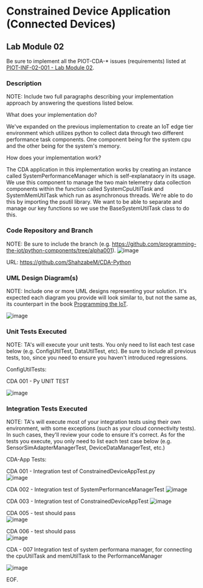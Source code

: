 # Constrained Device Application (Connected Devices)

## Lab Module 02

Be sure to implement all the PIOT-CDA-* issues (requirements) listed at [PIOT-INF-02-001 - Lab Module 02](https://github.com/orgs/programming-the-iot/projects/1#column-9974938).

### Description

NOTE: Include two full paragraphs describing your implementation approach by answering the questions listed below.

What does your implementation do? 

We've expanded on the previous implementation to create an IoT edge tier environment which utilizes python
to collect data through two different performance task components. One component being for the system cpu and
the other being for the system's memory. 

How does your implementation work?

The CDA application in this implementation works by creating an instance called SystemPerformanceManager which is 
self-explanataory in its usage. We use this component to manage the two main telemetry data collection components within 
the function called SystemCpuUtilTask and SystemMemUtilTask which run as asynchronous threads. We're able to do this
by importing the psutil library. We want to be able to separate and manage our key functions so we use the 
BaseSystemUtilTask class to do this. 

### Code Repository and Branch

NOTE: Be sure to include the branch (e.g. https://github.com/programming-the-iot/python-components/tree/alpha001).
![image](https://github.com/JadEletry/book-exercise-docs/assets/71851213/70089e8d-fc99-46a7-a450-98a8b4e0bde8)


URL: https://github.com/ShahzabeM/CDA-Python

### UML Design Diagram(s)

NOTE: Include one or more UML designs representing your solution. It's expected each
diagram you provide will look similar to, but not the same as, its counterpart in the
book [Programming the IoT](https://learning.oreilly.com/library/view/programming-the-internet/9781492081401/).

![image](https://github.com/JadEletry/book-exercise-docs/assets/71851213/f2f3531b-04ea-498c-baf6-61e9a90c8f4b)


### Unit Tests Executed

NOTE: TA's will execute your unit tests. You only need to list each test case below
(e.g. ConfigUtilTest, DataUtilTest, etc). Be sure to include all previous tests, too,
since you need to ensure you haven't introduced regressions.

ConfigUtilTests:

CDA 001 - Py UNIT TEST

![image](https://github.com/JadEletry/book-exercise-docs/assets/71851213/c65051f1-ef32-4e97-b33f-2043415c73ea)

### Integration Tests Executed

NOTE: TA's will execute most of your integration tests using their own environment, with
some exceptions (such as your cloud connectivity tests). In such cases, they'll review
your code to ensure it's correct. As for the tests you execute, you only need to list each
test case below (e.g. SensorSimAdapterManagerTest, DeviceDataManagerTest, etc.)

CDA-App Tests:

CDA 001 - Integration test of ConstrainedDeviceAppTest.py
<br>![image](https://github.com/JadEletry/book-exercise-docs/assets/71851213/6888061c-66e5-47e2-84ba-651154c1dc4a)

CDA 002 - Integration test of SystemPerformanceManagerTest
![image](https://github.com/JadEletry/book-exercise-docs/assets/71851213/eda2627e-e69c-4209-adcd-52dda16573cb)

CDA 003 - Integration test of ConstrainedDeviceAppTest
![image](https://github.com/JadEletry/book-exercise-docs/assets/71851213/f42b6bb7-5d7b-4be2-9acb-9651f0da0027)

CDA 005 - test should pass<br>
![image](https://github.com/JadEletry/book-exercise-docs/assets/71851213/53aa7faf-a4f0-4fd8-a975-1300c0bac884)

CDA 006 - test should pass<br>
![image](https://github.com/JadEletry/book-exercise-docs/assets/71851213/abce5ff2-86c0-43aa-ac14-c8cf78ed2af9)

CDA - 007 Integration test of system performana manager,  for connecting the cpuUtilTask and memUtilTask to the PerformanceManager

![image](https://github.com/JadEletry/book-exercise-docs/assets/71851213/38d0cd7a-3e5a-4b56-977d-7c853c4c7c1b)

EOF.
